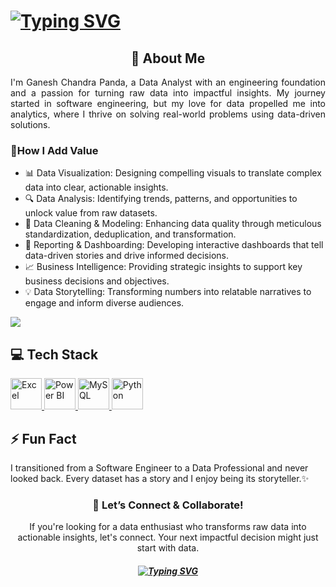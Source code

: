 
<!--Banner-->

  <!-- Profile Header with Typing Animation --> 
  <h1 align="left"> 
    <!-- Typing Animation for Profile Greeting --> 
    <a href="https://git.io/typing-svg"><img src="https://readme-typing-svg.herokuapp.com?font=raleway&size=27&pause=1000&color=1CF7D0&width=435&lines=Hi%F0%9F%91%8B%F0%9F%8F%BD+;I'm+Ganesh+Chandra+Panda+;You+are+Welcome!+%E2%9C%A8" alt="Typing SVG" /></a>
    <!-- Social Media Buttons -->
  <!--   <p align="right"> 
      <a href="#"> <img src="https://img.shields.io/badge/Gmail-D14836?style=for-the-badge&logo=gmail&logoColor=white" alt="Gmail"> </a>
      <a href="#"> <img src="https://img.shields.io/badge/HackerRank-00883A?style=for-the-badge&logo=HackerRank&logoColor=white" alt="HackerRank"> </a> 
      <a href="#"> <img src="https://img.shields.io/badge/LeetCode-FFA116?style=for-the-badge&logo=LeetCode&logoColor=black" alt="LeetCode"> </a> 
      <a href="#"> <img src="https://img.shields.io/badge/Portfolio-255E63?style=for-the-badge&logo=About.me&logoColor=white" alt="Portfolio"> </a> 
      <a href="#"> <img src="https://img.shields.io/badge/LinkedIn-0077B5?style=for-the-badge&logo=linkedin&logoColor=white" alt="LinkedIn"> </a>   
    </p>
</h1> 
-->
    
<!-- Brief Introduction Section --> 
<h2 align="center">👋 About Me</h2> <p align="justify"> I'm Ganesh Chandra Panda, a Data Analyst with an engineering foundation and a passion for turning raw data into impactful insights. My journey started in software engineering, but my love for data propelled me into analytics, where I thrive on solving real-world problems using data-driven solutions. </p> 

<h3>🌟How I Add Value</h3>  

- 📊 Data Visualization: Designing compelling visuals to translate complex data into clear, actionable insights.  
- 🔍 Data Analysis: Identifying trends, patterns, and opportunities to unlock value from raw datasets.  
- 🧼 Data Cleaning & Modeling: Enhancing data quality through meticulous standardization, deduplication, and transformation.  
- 📝 Reporting & Dashboarding: Developing interactive dashboards that tell data-driven stories and drive informed decisions.  
- 📈 Business Intelligence: Providing strategic insights to support key business decisions and objectives.  
- 💡 Data Storytelling: Transforming numbers into relatable narratives to engage and inform diverse audiences.  
<!-- Profile Visitors Counter --> 
<p align="left"> 
  <!-- Profile Visitors Badge --> 
  <img src="https://komarev.com/ghpvc/?username=ganesh-chandra-panda&label=Profile+Visitors&style=for-the-badge&color=310059"> </p>
<!-- Tools and Technologies Section -->

<h2>💻 Tech Stack</h2> <p> <a href="#"> <img src="https://img.icons8.com/?size=100&id=117561&format=png&color=000000" alt="Excel" width="50" height="50" title="Microsoft Excel"/> </a> <a href="#"> <img src="https://img.icons8.com/?size=100&id=qYfwpsRXEcpc&format=png&color=000000" alt="Power BI" width="50" height="50" title="Power BI"/> </a> <a href="#"> <img src="https://img.icons8.com/?size=100&id=hYoELNwniGhi&format=png&color=000000" alt="MySQL" width="50" height="50" title="MySQL"/> </a> <a href="#"> <img src="https://img.icons8.com/?size=100&id=13441&format=png&color=000000" alt="Python" width="50" height="50" title="Python"/> </a> </p>

<!-- Technical Skills --> 
<!-- <h2>📍 Technical Skills</h2>  

📊 Power BI: Data Modeling, DAX, Power Query, ETL, and creating visually appealing reports.  
🛢️ SQL: Expertise in queries, joins, window functions, and database optimization.  
📑 MS Excel: Advanced functions, data cleaning, dashboards, and Power Query.  
🐍 Python: Proficiency in data manipulation and visualization using Pandas, Numpy, and Matplotlib.  
🛠️ Others: Google Sheets, MS Office Suite, PowerPoint, Canva.
-->
<!-- Fun Section -->
<h2>⚡ Fun Fact</h2> I transitioned from a Software Engineer to a Data Professional and never looked back. Every dataset has a story and I enjoy being its storyteller.✨
<!-- Closing Section -->
<h3 align="center">🤝 Let’s Connect & Collaborate!</h3>
<p align="center"> If you're looking for a data enthusiast who transforms raw data into actionable insights, let's connect. Your next impactful decision might just start with data. </p> 
<h5 align="center"> 
<a href="https://git.io/typing-svg"><img src="https://readme-typing-svg.herokuapp.com?font=raleway&size=27&pause=1000&color=1CF7D0&width=435&lines=Thanks+For+Visiting!%E2%9C%8C%F0%9F%8F%BD;Have+a+Nice+Day!+%E2%9C%A8" alt="Typing SVG" />
</a>
</h5>

